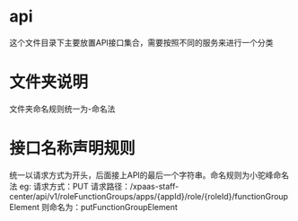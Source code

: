 # api

这个文件目录下主要放置API接口集合，需要按照不同的服务来进行一个分类


# 文件夹说明
文件夹命名规则统一为-命名法

# 接口名称声明规则

统一以请求方式为开头，后面接上API的最后一个字符串。命名规则为小驼峰命名法
eg: 请求方式：PUT 请求路径：/xpaas-staff-center/api/v1/roleFunctionGroups/apps/{appId}/role/{roleId}/functionGroupElement
则命名为：putFunctionGroupElement